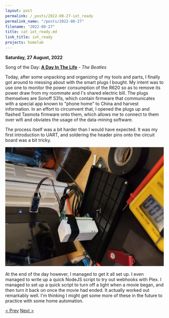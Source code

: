 ```yaml
---
layout: post
permalink: /_posts/2022-08-27-iot_ready
permalink_name: "/posts/2022-08-27"
filename: "2022-08-27"
title: cat iot_ready.md
link_title: iot_ready
projects: homelab
---
```

**Saturday, 27 August, 2022**

Song of the Day: [**A Day In The Life**](https://youtu.be/TN2MXd8UC5g) - *The Beatles*

Today, after some unpacking and organizing of my tools and parts, I finally got around to messing about with the smart plugs I bought. My intent was to use one to monitor the power consumption of the R620 so as to remove its power draw from my roommate and I's shared electric bill. The plugs themselves are Sonoff S31s, which contain firmware that communicates with a special app known to "phone home" to China and harvest information. In an effort to circumvent that, I opened the plugs up and flashed Tasmota firmware onto them, which allows me to connect to them over wifi and obviates the usage of the data-mining software.

The process itself was a bit harder than I would have expected. It was my first introduction to UART, and soldering the header pins onto the circuit board was a bit tricky.

![iot](/assets/images/smart_plug.webp)

At the end of the day however, I managed to get it all set up. I even managed to write up a quick NodeJS script to try out webhooks with Plex. I managed to set up a quick script to turn off a light when a movie began, and then turn it back on once the movie had ended. It actually worked out remarkably well. I'm thinking I might get some more of these in the future to practice with some home automation.

[< Prev](/_posts/2022-08-26-network_online_2)    [Next >](/_posts/2022-08-28-welcome_to_the_internet_(nginx))
